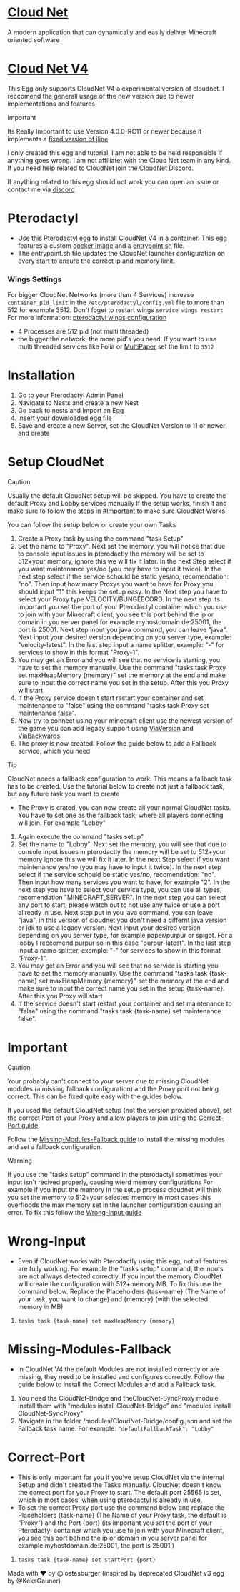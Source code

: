 # [Cloud Net](https://cloudnetservice.io/)
A modern application that can dynamically and easily deliver Minecraft oriented software

# [Cloud Net V4](https://github.com/CloudNetService/CloudNet/releases)

This Egg only supports CloudNet V4 a experimental version of cloudnet.
I reccomend the generall usage of the new version due to newer implementations and features

> [!IMPORTANT] 
> Its Really Important to use Version 4.0.0-RC11 or newer because it implements a [fixed version of jline](https://github.com/CloudNetService/CloudNet/pull/1441)
> 
> I only created this egg and tutorial, I am not able to be held responsible if anything goes wrong. I am not affiliatet with the Cloud Net team in any kind. If you need help related to CloudNet join the [CloudNet Discord](https://discord.gg/Qr6eRtNUT6). 
>
> If anything related to this egg should not work you can open an issue or contact me via [discord](https://discord.com/channels/@me/871699097915109416)

# Pterodactyl
* Use this Pterodactyl egg to install CloudNet V4 in a container. This egg features a custom [docker image](https://github.com/Lostes-Burger/docker/blob/main/pterodactyl/images/cloudnet/dockerfile) and a [entrypoint.sh](https://github.com/Lostes-Burger/docker/blob/main/pterodactyl/images/cloudnet/entrypoint.sh) file.
* The entrypoint.sh file updates the CloudNet launcher configuration on every start to ensure the correct ip and memory limit.

### Wings Settings
For bigger CloudNet Networks (more than 4 Services) increase `container_pid_limit` in the `/etc/pterodactyl/config.yml` file to more than 512 for example 3512. Don't foget to restart wings `service wings restart`\
For more information: [pterodactyl wings configuration](https://pterodactyl.io/wings/1.0/configuration.html#container-pid-limit)
- 4 Processes are 512 pid (not multi threaded)
- the bigger the network, the more pid's you need. If you want to use multi threaded services like Folia or [MultiPaper](https://github.com/Lostes-Burger/Docker/tree/main/pterodactyl/eggs/CloudNet%2BMP) set the limit to `3512`

# Installation
1. Go to your Pterodactyl Admin Panel
2. Navigate to Nests and create a new Nest
3. Go back to nests and Import an Egg
4. Insert your [downloaded egg file](https://github.com/Lostes-Burger/docker/blob/main/pterodactyl/eggs/cloudnet/egg-CloudNetV4.json)
5. Save and create a new Server, set the CloudNet Version to 11 or newer and create

# Setup CloudNet
> [!CAUTION]
> Usually the default CloudNet setup will be skipped. You have to create the default Proxy and Lobby services manually
> If the setup works, finish it and make sure to follow the steps in [#Important](https://github.com/Lostes-Burger/Docker/tree/main/pterodactyl/eggs/cloudnet#important) to make sure CloudNet Works
> 
> You can follow the setup below or create your own Tasks

1. Create a Proxy task by using the command "task Setup"
2. Set the name to "Proxy". Next set the memory, you will notice that due to console input issues in pterodactly the memory will be set to 512+your memory, ignore this we will fix it later. In the next Step select if you want maintenance yes/no (you may have to input it twice). In the next step select if the service schould be static yes/no, recomendation: "no". Then input how many Proxys you want to have for Proxy you should input "1" this keeps the setup easy. In the Next step you have to select your Proxy type VELOCITY/BUNGEECORD. In the next step its important you set the port of your Pterodactyl container which you use to join with your Minecraft client, you see this port behind the ip or domain in you server panel for example myhostdomain.de:25001, the port is 25001. Next step input you java command, you can leave "java". Next input your desired version depending on you server type, example: "velocity-latest". In the last step input a name splitter, example: "-" for services to show in this format "Proxy-1".
3. You may get an Error and you will see that no service is starting, you have to set the memory manually. Use the command "tasks task Proxy set maxHeapMemory {memory}" set the memory at the end and make sure to input the correct name you set in the setup. After this you Proxy will start
4. If the Proxy service doesn't start restart your container and set maintenance to "false" using the command "tasks task Proxy set maintenance  false".
5. Now try to connect using your minecraft client use the newest version of the game you can add legacy support using [ViaVersion](https://www.spigotmc.org/resources/viaversion.19254/) and [ViaBackwards](https://www.spigotmc.org/resources/viabackwards.27448/)
6. The proxy is now created. Follow the guide below to add a Fallback service, which you need

> [!TIP]
> CloudNet needs a fallback configuration to work. This means a fallback task has to be created. Use the tutorial below to create not just a fallback task, but any future task you want to create

*  The Proxy is crated, you can now create all your normal CloudNet tasks. You have to set one as the fallback task, where all players connecting will join. For example "Lobby"
1. Again execute the command "tasks setup"
2.  Set the name to "Lobby". Next set the memory, you will see that due to console input issues in pterodactly the memory will be set to 512+your memory ignore this we will fix it later. In the next Step select if you want maintenance yes/no (you may have to input it twice). In the next step select if the service schould be static yes/no, recomendation: "no". Then input how many services you want to have, for example "2". In the next step you have to select your service type, you can use all types, recomendation "MINECRAFT_SERVER". In the next step you can select any port to start, please watch out to not use any twice or use a port allready in use. Next step put in you java command, you can leave "java", in this version of cloudnet you don't need a differnt java version or jdk to use a legacy version. Next input your desired version depending on you server type, for example paper/purpur or spigot. For a lobby I reccomend purpur so in this case "purpur-latest". In the last step input a name splitter, example: "-" for services to show in this format "Proxy-1".
3. You may get an Error and you will see that no service is starting you have to set the memory manually. Use the command "tasks task {task-name} set maxHeapMemory {memory}" set the memory at the end and make sure to input the correct name you set in the setup {task-name}. After this you Proxy will start
4. If the service doesn't start restart your container and set maintenance to "false" using the command "tasks task {task-name} set maintenance  false".

# Important

> [!CAUTION]
> Your probably can't connect to your server due to missing CloudNet modules (a missing fallback configuration) and the Proxy port not being correct. This can be fixed quite easy with the guides below.
>
> If you used the default CloudNet setup (not the version provided above), set the correct Port of your Proxy and allow players to join using the [Correct-Port guide](https://github.com/Lostes-Burger/Docker/tree/main/pterodactyl/eggs/cloudnet#correct-port)
> 
> Follow the [Missing-Modules-Fallback guide](https://github.com/Lostes-Burger/Docker/tree/main/pterodactyl/eggs/cloudnet#missing-modules-fallback) to install the missing modules and set a fallback configuration.


> [!WARNING]
> If you use the "tasks setup" command in the pterodactyl sometimes your input isn't recived properly, causing wierd memory configurations
> For example if you input the memory in the setup process cloudnet will think you set the memory to 512+your selected memory
> In most cases this overfloods the max memory set in the launcher configuration causing an error. To fix this follow the [Wrong-Input guide](https://github.com/Lostes-Burger/Docker/tree/main/pterodactyl/eggs/cloudnet#wrong-input)
  
# Wrong-Input
* Even if CloudNet works with Pterodactly using this egg, not all features are fully working. For example the "tasks setup" command, the inputs are not allways detected correctly. If you input the memory CloudNet will create the configuration with 512+memory MB. To fix this use the command below. Replace the Placeholders {task-name} (The Name of your task, you want to change) and {memory} (with the selected memory in MB)
1. `tasks task {task-name} set maxHeapMemory {memory}`

# Missing-Modules-Fallback
* In CloudNet V4 the default Modules are not installed correctly or are missing, they need to be installed and configures correctly. Follow the guide below to install the Correct Modules and add a Fallback task.
1. You need the CloudNet-Bridge and theCloudNet-SyncProxy module install them with "modules install CloudNet-Bridge" and "modules install CloudNet-SyncProxy"
2. Navigate in the folder /modules/CloudNet-Bridge/config.json and set the Fallback task name. For example: `"defaultFallbackTask": "Lobby"`

# Correct-Port
* This is only important for you if you've setup CloudNet via the internal Setup and didn't created the Tasks manually. CloudNet doesn't know the correct port for your Proxy to start. The default port 25565 is set, which in most cases, when using pterodactyl is already in use.
* To set the correct Proxy port use the command below and replace the Placeholders {task-name} (The Name of your Proxy task, the default is "Proxy") and the Port {port} (its important you set the port of your Pterodactyl container which you use to join with your Minecraft client, you see this port behind the ip or domain in you server panel for example myhostdomain.de:25001, the port is 25001.)
1. `tasks task {task-name} set startPort {port}`

Made with ❤️ by @lostesburger (inspired by deprecated CloudNet v3 egg by @KeksGauner)